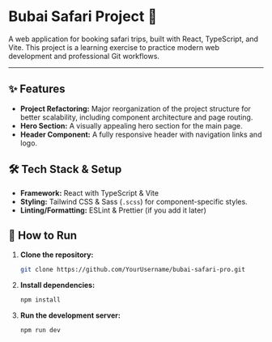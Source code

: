 # Bubai Safari Project 🐪

A web application for booking safari trips, built with React, TypeScript, and Vite. This project is a learning exercise to practice modern web development and professional Git workflows.

***

## ✨ Features

*   **Project Refactoring:** Major reorganization of the project structure for better scalability, including component architecture and page routing.
*   **Hero Section:** A visually appealing hero section for the main page.
*   **Header Component:** A fully responsive header with navigation links and logo.

## 🛠️ Tech Stack & Setup

*   **Framework:** React with TypeScript & Vite
*   **Styling:** Tailwind CSS & Sass (`.scss`) for component-specific styles.
*   **Linting/Formatting:** ESLint & Prettier (if you add it later)

## 🚀 How to Run

1.  **Clone the repository:**
    ```bash
    git clone https://github.com/YourUsername/bubai-safari-pro.git
    ```
2.  **Install dependencies:**
    ```bash
    npm install
    ```
3.  **Run the development server:**
    ```bash
    npm run dev
    ```
